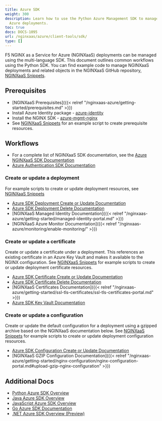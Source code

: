```yaml
---
title: Azure SDK
weight: 300
description: Learn how to use the Python Azure Management SDK to manage NGINXaaS for
  Azure deployments.
toc: true
docs: DOCS-1095
url: /nginxaas/azure/client-tools/sdk/
type: []
---
```



F5 NGINX as a Service for Azure (NGINXaaS) deployments can be managed using the multi-language SDK. This document outlines common workflows using the Python SDK. You can find example code to manage NGINXaaS deployments and related objects in the NGINXaaS GitHub repository, [NGINXaaS Snippets](https://github.com/nginxinc/nginxaas-for-azure-snippets/tree/main/sdk/python/).

## Prerequisites

- [NGINXaaS Prerequisites]({{< relref "/nginxaas-azure/getting-started/prerequisites.md" >}})
- Install Azure Identity package - [azure-identity](https://pypi.org/project/azure-identity/)
- Install the NGINX SDK - [azure-mgmt-nginx](https://pypi.org/project/azure-mgmt-nginx/)
- See [NGINXaaS Snippets](https://github.com/nginxinc/nginxaas-for-azure-snippets/tree/main/sdk/python/deployments/) for an example script to create prerequisite resources.

## Workflows

- For a complete list of NGINXaaS SDK documentation, see the [Azure NGINXaaS SDK Documentation](https://learn.microsoft.com/en-us/python/api/overview/azure/mgmt-nginx-readme)
- [Azure Authentication SDK Documentation](https://learn.microsoft.com/en-us/azure/developer/python/sdk/authentication-overview)

### Create or update a deployment

For example scripts to create or update deployment resources, see [NGINXaaS Snippets](https://github.com/nginxinc/nginxaas-for-azure-snippets/tree/main/sdk/python/deployments/)

- [Azure SDK Deployment Create or Update Documentation](https://learn.microsoft.com/en-us/python/api/azure-mgmt-nginx/azure.mgmt.nginx.operations.deploymentsoperations?view=azure-python#azure-mgmt-nginx-operations-deploymentsoperations-begin-create-or-update)
- [Azure SDK Deployment Delete Documentation](https://learn.microsoft.com/en-us/python/api/azure-mgmt-nginx/azure.mgmt.nginx.operations.deploymentsoperations?view=azure-python#azure-mgmt-nginx-operations-deploymentsoperations-begin-delete)
- [NGINXaaS Managed Identity Documentation]({{< relref "/nginxaas-azure/getting-started/managed-identity-portal.md" >}})
- [NGINXaaS Azure Monitor Documentation]({{< relref "/nginxaas-azure/monitoring/enable-monitoring/" >}})

### Create or update a certificate

Create or update a certificate under a deployment. This references an existing certificate in an Azure Key Vault and makes it available to the NGINX configuration. See [NGINXaaS Snippets](https://github.com/nginxinc/nginxaas-for-azure-snippets/tree/main/sdk/python/certificates/) for example scripts to create or update deployment certificate resources.

- [Azure SDK Certificate Create or Update Documentation](https://learn.microsoft.com/en-us/python/api/azure-mgmt-nginx/azure.mgmt.nginx.operations.certificatesoperations?view=azure-python#azure-mgmt-nginx-operations-certificatesoperations-begin-create-or-update)
- [Azure SDK Certificate Delete Documentation](https://learn.microsoft.com/en-us/python/api/azure-mgmt-nginx/azure.mgmt.nginx.operations.configurationsoperations?view=azure-python#azure-mgmt-nginx-operations-configurationsoperations-begin-delete)
- [NGINXaaS Certificates Documentation]({{< relref "/nginxaas-azure/getting-started/ssl-tls-certificates/ssl-tls-certificates-portal.md" >}})
- [Azure SDK Key Vault Documentation](https://learn.microsoft.com/en-us/python/api/overview/azure/key-vault)

### Create or update a configuration

Create or update the default configuration for a deployment using a gzipped archive based on the NGINXaaS documentation below. See [NGINXaaS Snippets](https://github.com/nginxinc/nginxaas-for-azure-snippets/tree/main/sdk/python/configurations/) for example scripts to create or update deployment configuration resources.

- [Azure SDK Configuration Create or Update Documentation](https://learn.microsoft.com/en-us/python/api/azure-mgmt-nginx/azure.mgmt.nginx.operations.configurationsoperations?view=azure-python#azure-mgmt-nginx-operations-configurationsoperations-begin-create-or-update)
- [NGINXaaS GZIP Configuration Documentation]({{< relref "/nginxaas-azure/getting-started/nginx-configuration/nginx-configuration-portal.md#upload-gzip-nginx-configuration" >}})

## Additional Docs

- [Python Azure SDK Overview](https://learn.microsoft.com/en-us/python/api/overview/azure/nginx)
- [Java Azure SDK Overview](https://learn.microsoft.com/en-us/java/api/overview/azure/nginx)
- [JavaScript Azure SDK Overview](https://learn.microsoft.com/en-us/javascript/api/overview/azure/nginx)
- [Go Azure SDK Documentation](https://pkg.go.dev/github.com/Azure/azure-sdk-for-go/sdk/resourcemanager/nginx/armnginx)
- [.NET Azure SDK Overview (Preview)](https://learn.microsoft.com/en-us/dotnet/api/overview/azure/nginx?view=azure-dotnet-preview)
